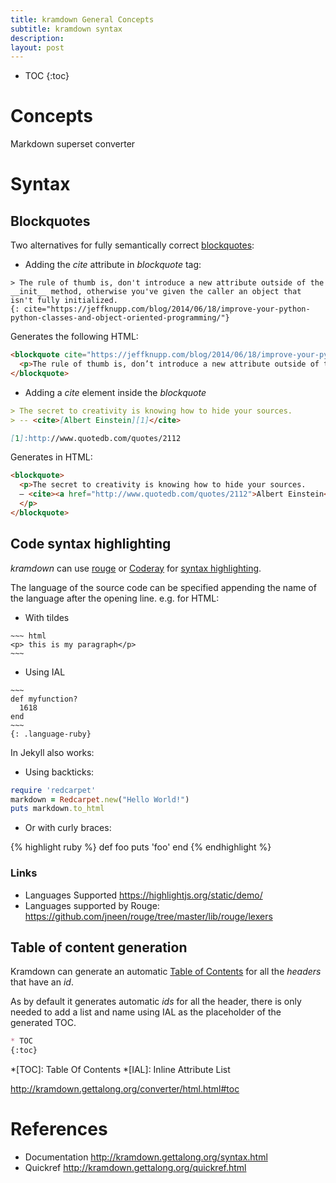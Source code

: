 ```yaml
---
title: kramdown General Concepts
subtitle: kramdown syntax
description: 
layout: post
---
```


* TOC
{:toc}

# Concepts #

Markdown superset converter

# Syntax #

## Blockquotes ##

Two alternatives for fully semantically correct [blockquotes](https://developer.mozilla.org/en-US/docs/Web/HTML/Element/blockquote):

+ Adding the _cite_ attribute in _blockquote_ tag:

~~~ kramdown
> The rule of thumb is, don't introduce a new attribute outside of the __init__ method, otherwise you've given the caller an object that isn't fully initialized.
{: cite="https://jeffknupp.com/blog/2014/06/18/improve-your-python-python-classes-and-object-oriented-programming/"}
~~~

Generates the following HTML:

~~~ html
<blockquote cite="https://jeffknupp.com/blog/2014/06/18/improve-your-python-python-classes-and-object-oriented-programming/">
  <p>The rule of thumb is, don’t introduce a new attribute outside of the <strong>init</strong> method, otherwise you’ve given the caller an object that isn’t fully initialized.
</blockquote>
~~~

+ Adding a _cite_ element inside the _blockquote_

~~~ markdown
> The secret to creativity is knowing how to hide your sources. 
> -- <cite>[Albert Einstein][1]</cite>

[1]:http://www.quotedb.com/quotes/2112
~~~

Generates in HTML:

~~~html
<blockquote>
  <p>The secret to creativity is knowing how to hide your sources. 
  – <cite><a href="http://www.quotedb.com/quotes/2112">Albert Einstein</a></cite>
  </p>
</blockquote>
~~~

## Code syntax highlighting

_kramdown_ can use [rouge](https://github.com/jneen/rouge) or [Coderay](http://coderay.rubychan.de/) for [syntax highlighting](http://kramdown.gettalong.org/syntax_highlighter/coderay.html).

The language of the source code can be specified appending the name of the language after the opening line. e.g. for HTML:

+ With tildes

~~~~~~
~~~ html
<p> this is my paragraph</p>
~~~
~~~~~~

+ Using IAL

~~~~
~~~
def myfunction?
  1618
end
~~~
{: .language-ruby}
~~~~

In Jekyll also works:

+ Using backticks:

```ruby
require 'redcarpet'
markdown = Redcarpet.new("Hello World!")
puts markdown.to_html
```

+ Or with curly braces:

{% highlight ruby %}
def foo
  puts 'foo'
end
{% endhighlight %}

### Links

+ Languages Supported <https://highlightjs.org/static/demo/>
+ Languages supported by Rouge: <https://github.com/jneen/rouge/tree/master/lib/rouge/lexers>

## Table of content generation

Kramdown can generate an automatic [Table of Contents](https://en.wikipedia.org/wiki/Table_of_contents) for all the _headers_ that have an _id_.

As by default it generates automatic _ids_ for all the header, there is only needed to add a list and name using IAL as the placeholder of the generated TOC.

~~~ markdown
* TOC
{:toc}
~~~

*[TOC]: Table Of Contents
*[IAL]: Inline Attribute List

<http://kramdown.gettalong.org/converter/html.html#toc>

References
==========

+ Documentation <http://kramdown.gettalong.org/syntax.html>
+ Quickref <http://kramdown.gettalong.org/quickref.html>


